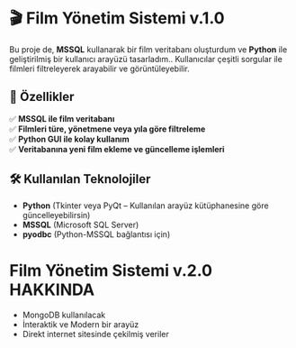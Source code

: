 # 🎬 Film Yönetim Sistemi  v.1.0
Bu proje de, **MSSQL** kullanarak bir film veritabanı oluşturdum ve **Python** ile geliştirilmiş bir kullanıcı arayüzü tasarladım.. Kullanıcılar çeşitli sorgular ile filmleri filtreleyerek arayabilir ve görüntüleyebilir.  

## 🚀 Özellikler  
✅ **MSSQL ile film veritabanı**  
✅ **Filmleri türe, yönetmene veya yıla göre filtreleme**  
✅ **Python GUI ile kolay kullanım**  
✅ **Veritabanına yeni film ekleme ve güncelleme işlemleri**  

## 🛠️ Kullanılan Teknolojiler  
- **Python** (Tkinter veya PyQt – Kullanılan arayüz kütüphanesine göre güncelleyebilirsin)  
- **MSSQL** (Microsoft SQL Server)  
- **pyodbc** (Python-MSSQL bağlantısı için)  

# Film Yönetim Sistemi v.2.0 HAKKINDA
- MongoDB kullanılacak
- İnteraktik ve Modern bir arayüz
- Direkt internet sitesinde çekilmiş veriler
